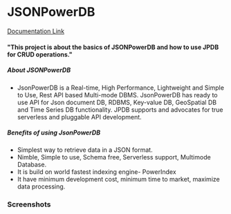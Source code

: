 # JSONPowerDB

[Documentation Link](https://login2explore.com/jpdb/docs.html)

#### "This project is about the basics of JSONPowerDB and how to use JPDB for CRUD operations."

##### About JSONPowerDB
* JsonPowerDB is a Real-time, High Performance, Lightweight and Simple to Use, Rest API based Multi-mode DBMS. JsonPowerDB has ready to use API for Json document DB, RDBMS, Key-value DB, GeoSpatial DB and Time Series DB functionality. JPDB supports and advocates for true serverless and pluggable API development.

##### Benefits of using JsonPowerDB

* Simplest way to retrieve data in a JSON format.
* Nimble, Simple to use, Schema free, Serverless support, Multimode Database.
* It is build on world fastest indexing engine- PowerIndex
* It have minimum development cost, minimum time to market, maximize  data processing.


### Screenshots


